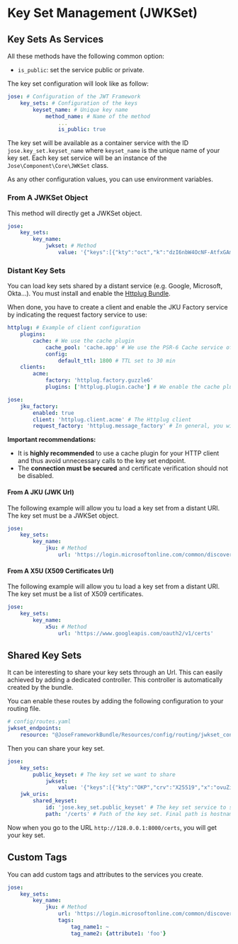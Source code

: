 # Key Set Management (JWKSet)

## Key Sets As Services

All these methods have the following common option:

* `is_public`: set the service public or private.

The key set configuration will look like as follow:

```yaml
jose: # Configuration of the JWT Framework
    key_sets: # Configuration of the keys
        keyset_name: # Unique key name
            method_name: # Name of the method
                ...
                is_public: true
```

The key set will be available as a container service with the ID `jose.key_set.keyset_name` where `keyset_name` is the unique name of your key set. Each key set service will be an instance of the `Jose\Component\Core\JWKSet` class.

As any other configuration values, you can use environment variables.

### From A JWKSet Object

This method will directly get a JWKSet object.

```yaml
jose:
    key_sets:
        key_name:
            jwkset: # Method
                value: '{"keys":[{"kty":"oct","k":"dzI6nbW4OcNF-AtfxGAmuyz7IpHRudBI0WgGjZWgaRJt6prBn3DARXgUR8NVwKhfL43QBIU2Un3AvCGCHRgY4TbEqhOi8-i98xxmCggNjde4oaW6wkJ2NgM3Ss9SOX9zS3lcVzdCMdum-RwVJ301kbin4UtGztuzJBeg5oVN00MGxjC2xWwyI0tgXVs-zJs5WlafCuGfX1HrVkIf5bvpE0MQCSjdJpSeVao6-RSTYDajZf7T88a2eVjeW31mMAg-jzAWfUrii61T_bYPJFOXW8kkRWoa1InLRdG6bKB9wQs9-VdXZP60Q4Yuj_WZ-lO7qV9AEFrUkkjpaDgZT86w2g"},{"kty":"oct","k":"bwIAv5Nn-fo8p4LCEvM4IR9eLXgzJRs8jXCLb3xR0tDJGiZ46KheO4ip6htFKyN2aqJqlNi9-7hB6I1aLLy1IRT9-vcBoCSGu977cNAUuRLkRp7vo8s6MsxhB8WvQBDRZghV7jIYaune-3vbE7iDU2AESr8BUtorckLoO9uW__fIabaa3hJMMQIHCzYQbJKZvlCRCKWMk2H_zuS4JeDFTvyZH1skJYF_TET1DrCZHMPicw-Yk3_m2P-ilC-yidPPoVzeU8Jj3tQ6gtX3975qiQW7pt2qbgjKAuq2wsz_9hxLBtMB5rQPafFoxop7O4BklvZ9-ECcK6dfI2CAx9_tjQ"}]}'
```

### Distant Key Sets

You can load key sets shared by a distant service (e.g. Google, Microsoft, Okta...). You must install and enable the [Httplug Bundle](http://docs.php-http.org/en/latest/integrations/symfony-bundle.html).

When done, you have to create a client and enable the JKU Factory service by indicating the request factory service to use:

```yaml
httplug: # Example of client configuration
    plugins:
        cache: # We use the cache plugin
            cache_pool: 'cache.app' # We use the PSR-6 Cache service of the application
            config:
                default_ttl: 1800 # TTL set to 30 min
    clients:
        acme:
            factory: 'httplug.factory.guzzle6'
            plugins: ['httplug.plugin.cache'] # We enable the cache plugin for that client.

jose:
    jku_factory:
        enabled: true
        client: 'httplug.client.acme' # The Httplug client
        request_factory: 'httplug.message_factory' # In general, you will use the same message factory as the one used by Httplug
```

**Important recommendations:**

* It is **highly recommended** to use a cache plugin for your HTTP client and thus avoid unnecessary calls to the key set endpoint.
* The **connection must be secured** and certificate verification should not be disabled.

#### From A JKU (JWK Url)

The following example will allow you tu load a key set from a distant URI. The key set must be a JWKSet object.

```yaml
jose:
    key_sets:
        key_name:
            jku: # Method
                url: 'https://login.microsoftonline.com/common/discovery/keys'
```

#### From A X5U (X509 Certificates Url)

The following example will allow you tu load a key set from a distant URI. The key set must be a list of X509 certificates.

```yaml
jose:
    key_sets:
        key_name:
            x5u: # Method
                url: 'https://www.googleapis.com/oauth2/v1/certs'
```

## Shared Key Sets

It can be interesting to share your key sets through an Url. This can easily achieved by adding a dedicated controller. This controller is automatically created by the bundle.

You can enable these routes by adding the following configuration to your routing file.

```yaml
# config/routes.yaml
jwkset_endpoints:
    resource: "@JoseFrameworkBundle/Resources/config/routing/jwkset_controller.php"
```

Then you can share your key set.

```yaml
jose:
    key_sets:
        public_keyset: # The key set we want to share
            jwkset:
                value: '{"keys":[{"kty":"OKP","crv":"X25519","x":"ovuZiVcMXBN4r0VgCvJy_ChAsBv4YPJGC5w56PzndXY"},{"kty":"OKP","crv":"X25519","x":"4qyOJ4T9RkdciIn6LDxb2LdM1Ov-dtBSuj0jh6nCuyc"}]}'
    jwk_uris:
        shared_keyset:
            id: 'jose.key_set.public_keyset' # The key set service to share
            path: '/certs' # Path of the key set. Final path is hostname/route_prefix/path: https://www.foo.com/keys/certs
```

Now when you go to the URL `http://128.0.0.1:8000/certs`, you will get your key set.

## Custom Tags

You can add custom tags and attributes to the services you create.

```yaml
jose:
    key_sets:
        key_name:
            jku: # Method
                url: 'https://login.microsoftonline.com/common/discovery/keys'
                tags:
                    tag_name1: ~
                    tag_name2: {attribute1: 'foo'}
```
